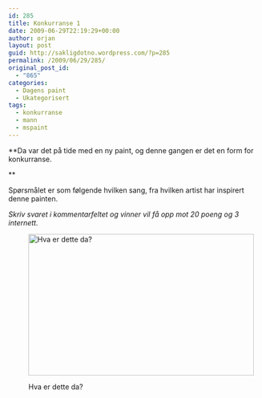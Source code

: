 ```yaml
---
id: 285
title: Konkurranse 1
date: 2009-06-29T22:19:29+00:00
author: orjan
layout: post
guid: http://sakligdotno.wordpress.com/?p=285
permalink: /2009/06/29/285/
original_post_id:
  - "865"
categories:
  - Dagens paint
  - Ukategorisert
tags:
  - konkurranse
  - mann
  - mspaint
---
```

**Da var det på tide med en ny paint, og denne gangen er det en form for konkurranse.
  
** 

Spørsmålet er som følgende hvilken sang, fra hvilken artist har inspirert denne painten.

_Skriv svaret i kommentarfeltet og vinner vil få opp mot 20 poeng og 3 internett._<figure id="attachment_286" style="width: 450px" class="wp-caption aligncenter">

<img src="http://46.101.118.241/wp-content/uploads/2009/06/konk_v1.png" alt="Hva er dette da?" title="konk_v1" width="450" height="282" class="size-full wp-image-286" srcset="http://46.101.118.241/wp-content/uploads/2009/06/konk_v1.png 528w, http://46.101.118.241/wp-content/uploads/2009/06/konk_v1-300x189.png 300w" sizes="(max-width: 450px) 100vw, 450px" /><figcaption class="wp-caption-text">Hva er dette da?</figcaption></figure>
